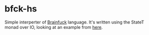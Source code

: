 bfck-hs
=======

Simple interperter of [Brainfuck](http://en.wikipedia.org/wiki/Brainfuck) language. It's written using the StateT monad over IO, looking at an example from [here](http://www.haskell.org/haskellwiki/Simple_StateT_use).
